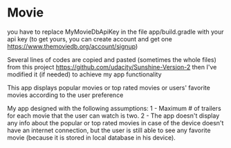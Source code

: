 # Movie

you have to replace MyMovieDbApiKey in the file app/build.gradle with your api key (to get yours, you can create account and get one https://www.themoviedb.org/account/signup)

Several lines of codes are copied and pasted (sometimes the whole files) from this project https://github.com/udacity/Sunshine-Version-2 then I've modified it (if needed) to achieve my app functionality

This app displays popular movies or top rated movies or users' favorite movies according to the user preference

My app designed with the following assumptions:
1 - Maximum # of trailers for each movie that the user can watch is two.
2 - The app doesn't display any info about the popular or top rated movies in case of the device doesn't have an internet connection, but the user is still able to see any favorite movie (because it is stored in local database in his device).





